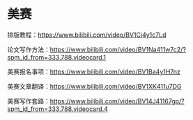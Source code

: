 # 美赛

排版教程：https://www.bilibili.com/video/BV1Ci4y1c7Ld

论文写作方法：https://www.bilibili.com/video/BV1Na411w7c2/?spm_id_from=333.788.videocard.1

美赛报名事项：https://www.bilibili.com/video/BV1Ba4y1H7nz

美赛文章翻译：https://www.bilibili.com/video/BV1XK411u7DG

美赛写作套路：https://www.bilibili.com/video/BV14J41167gp/?spm_id_from=333.788.videocard.4

